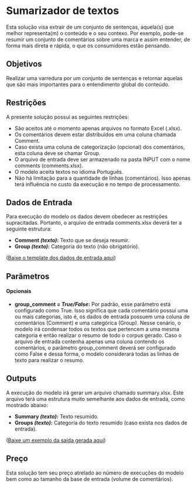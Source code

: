 # Sumarizador de textos
Esta solução visa extrair de um conjunto de sentenças, aquela(s) que melhor representa(m) o conteúdo e o seu contexo. Por exemplo, pode-se resumir um conjunto de comentários sobre uma marca e assim entender, de forma mais direta e rápida, o que os consumidores estão pensando.

## Objetivos
Realizar uma varredura por um conjunto de sentenças e retornar aquelas que são mais importantes para o entendimento global do conteúdo.

## Restrições
A presente solução possui as seguintes restrições:
- São aceitos até o momento apenas arquivos no formato Excel (.xlsx).
- Os comentários devem estar distribuídos em uma coluna chamada Comment.
- Caso exista uma coluna de categorização (opcional) dos comentários, esta coluna deve se chamar Group.
- O arquivo de entrada deve ser armazenado na pasta INPUT com o nome comments (comments.xlsx).
- O modelo aceita textos no idioma Português.
- Não há limitação para a quantidade de linhas (comentários). Isso apenas terá influência no custo da execução e no tempo de processamento.
 
## Dados de Entrada
Para execução do modelo os dados devem obedecer as restrições supracitadas. Portanto, o arquivo de entrada comments.xlsx deverá ter a seguinte estrutura:

-	**Comment *(texto)*:** Texto que se deseja resumir.
-	**Group *(texto)*:** Categoria do texto (não obrigatório).


(<a href="doc/comments.xlsx" download="comments.xlsx">Baixe o template dos dados de entrada aqui</a>)


## Parâmetros

#### Opcionais

-	**group_comment = *True/False*:** Por padrão, esse parâmetro está configurado como True. Isso significa que cada comentário possui uma ou mais categorias, isto é, os dados de entrada possuem uma coluna de comentários (Comment) e uma categórica (Group). Nesse cenário, o modelo irá condensar todos os textos que pertencem a uma mesma categoria e então realizar o resumo de todo o corpus gerado. Caso o arquivo de entrada contenha apenas uma coluna contendo os comentários, o parâmetro group_comment deverá ser configurado como False e dessa forma, o modelo considerará todas as linhas de texto para realizar o resumo.

## Outputs
A execução do modelo irá gerar um arquivo chamado summary.xlsx. Este arquivo terá uma estrutura muito semelhante aos dados de entrada, como mostrado abaixo:

-	**Summary *(texto)*:** Texto resumido.
-	**Groups *(texto)*:** Categoria do texto resumido (caso exista nos dados de entrada).

(<a href="doc/summary.xlsx" download="summary.xlsx">Baixe um exemplo da saída gerada aqui</a>)

## Preço
Esta solução tem seu preço atrelado ao número de execuções do modelo bem como ao tamanho da base de entrada (volume de comentários).


